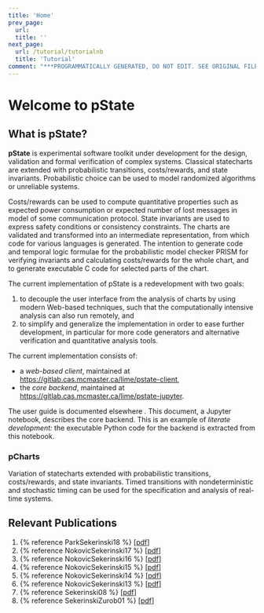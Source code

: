 ```yaml
---
title: 'Home'
prev_page:
  url: 
  title: ''
next_page:
  url: /tutorial/tutorialnb
  title: 'Tutorial'
comment: "***PROGRAMMATICALLY GENERATED, DO NOT EDIT. SEE ORIGINAL FILES IN /content***"
---
```

# Welcome to pState

## What is pState?

**pState** is experimental software toolkit under development for the design, validation and formal verification of complex systems. Classical statecharts are extended with probabilistic transitions, costs/rewards, and state invariants. Probabilistic choice can be used to model randomized algorithms or unreliable systems.

Costs/rewards can be used to compute quantitative properties such as expected power consumption or expected number of lost messages in model of some communication protocol. State invariants are used to express safety conditions or consistency constraints. The charts are validated and transformed into an intermediate representation, from which code for various languages is generated. The intention to generate code and temporal logic formulae for the probabilistic model checker PRISM for verifying invariants and calculating costs/rewards for the whole chart, and to generate executable C code for selected parts of the chart.

The current implementation of pState is a redevelopment with two goals:

1. to decouple the user interface from the analysis of charts by using modern Web-based techniques, such that the computationally intensive analysis can also run remotely, and
2. to simplify and generalize the implementation in order to ease further development, in particular for more code generators and alternative verification and quantitative analysis tools.

The current implementation consists of:

- a _web-based client_, maintained at https://gitlab.cas.mcmaster.ca/lime/pstate-client,
- the _core backend_, maintained at https://gitlab.cas.mcmaster.ca/lime/pstate-jupyter.

The user guide is documented elsewhere []('#'). This document, a Jupyter notebook, describes the core backend. This is an example of _literate development:_ the executable Python code for the backend is extracted from this notebook.

### pCharts

Variation of statecharts extended with probabilistic transitions, costs/rewards, and state invariants. Timed transitions with nondeterministic and stochastic timing can be used for the specification and analysis of real-time systems. 

## Relevant Publications
1. {% reference ParkSekerinski18 %} \[[pdf](content/publications/ParkSekerinski18.pdf)\]
2. {% reference NokovicSekerinski17 %} \[[pdf](content/publications/NokovicSekerinski17.pdf)\]
3. {% reference NokovicSekerinski16 %} \[[pdf](content/publications/NokovicSekerinski16.pdf)\]
4. {% reference NokovicSekerinski15 %} \[[pdf](content/publications/NokovicSekerinski15.pdf)\]
5. {% reference NokovicSekerinski14 %} \[[pdf](content/publications/NokovicSekerinski14.pdf)\]
6. {% reference NokovicSekerinski13 %} \[[pdf](content/publications/NokovicSekerinski13.pdf)\]
7. {% reference Sekerinski08 %} \[[pdf](content/publications/Sekerinski08.pdf)\]
8. {% reference SekerinskiZurob01 %} \[[pdf](content/publications/SekerinskiZurob01.pdf)\]










<!-- 
[iState: A Statechart Translator](http://citeseerx.ist.psu.edu/viewdoc/download?doi=10.1.1.126.7754&rep=rep1&type=pdf)
[pState: A Probabilistic Statecharts Translator](https://ieeexplore.ieee.org/stamp/stamp.jsp?arnumber=6601339)
[Verification and Code Generation for Timed Transitions in pCharts](http://www.cas.mcmaster.ca/~nokovib/C3S2E2014extended.pdf)
[A Holistic Approach in Embedded System Development](https://arxiv.org/pdf/1508.03897.pdf)
[Automatically Quantitative Analysis and Code Generator for Sensor Systems: The Example of Great Lakes Water Quality Monitoring](https://s3.amazonaws.com/academia.edu.documents/46779034/NokovicSekerinski15GreatLakes.pdf?response-content-disposition=inline%3B%20filename%3DAutomatic_Quantitative_Analysis_and_Code.pdf&X-Amz-Algorithm=AWS4-HMAC-SHA256&X-Amz-Credential=AKIAIWOWYYGZ2Y53UL3A%2F20190620%2Fus-east-1%2Fs3%2Faws4_request&X-Amz-Date=20190620T131517Z&X-Amz-Expires=3600&X-Amz-SignedHeaders=host&X-Amz-Signature=6bfd0dd40a3e96935c16460b695f9fcdc0c34b3fc14900c0cae013ba61c66338)
[A Notebook Format for the Holistic Design of Embedded Systems (Tool Paper)](https://arxiv.org/pdf/1811.10820.pdf)
[Verifying Statecharts with State Invariants](https://ieeexplore.ieee.org/stamp/stamp.jsp?arnumber=4492874) -->